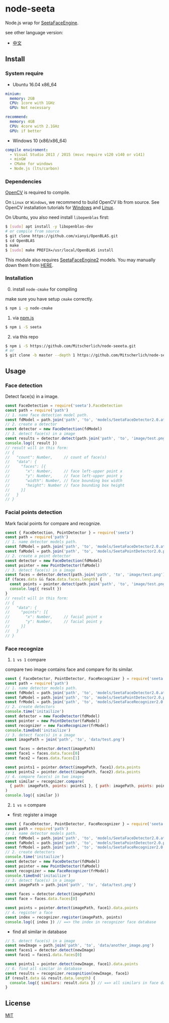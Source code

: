 # node-seeta
Node.js wrap for [SeetaFaceEngine](https://github.com/seetaface/SeetaFaceEngine2).

see other language version:

- [中文](README_zh-CN.md)

## Install

### System require

- Ubuntu 16.04 x86_64

```yaml
minium:
  memory: 2GB
  CPU: 1core with 1GHz
  GPU: Not necessary

recommend:
  memory: 4GB
  CPU: 4core with 2.1GHz
  GPU: if better
```

- Windows 10 (x86/x86_64)

```yaml
compile enviroment:
  - Visual Studio 2013 / 2015 (msvc require v120 v140 or v141)
  - minGW
  - CMake for windows
  - Node.js (lts/carbon)
```

### Dependencies

[OpenCV](https://github.com/opencv/opencv) is required to compile.

On `Linux` or `Windows`, we recommend to build OpenCV lib from source. See OpenCV installation tutorials for [Windows](https://docs.opencv.org/3.4.1/d3/d52/tutorial_windows_install.html) and [Linux](https://docs.opencv.org/3.4.1/d7/d9f/tutorial_linux_install.html).

On Ubuntu, you also need install `libopenblas` first:

```bash
$ [sudo] apt install -y libopenblas-dev
# or compile from source
$ git clone https://github.com/xianyi/OpenBLAS.git
$ cd OpenBLAS
$ make
$ [sudo] make PREFIX=/usr/local/OpenBLAS install
```

This module also requires [SeetaFaceEngine2](https://github.com/seetaface/SeetaFaceEngine2) models. You may manually down them from [HERE](https://pan.baidu.com/s/1HJj8PEnv3SOu6ZxVpAHPXg).

### Installation

0. install `node-cmake` for compiling

make sure you have setup `cmake` correctly.

```bash
$ npm i -g node-cmake
```

1. via [npm.js](https://www.npmjs.com/package/seeta)

```bash
$ npm i -S seeta
```

2. via this repo

```bash
$ npm i -S https://github.com/Mitscherlich/node-seeeta.git
# or
$ git clone -b master --depth 1 https://github.com/Mitscherlich/node-seeeta.git node_modules/seeta
```

## Usage

### Face detection

Detect face(s) in a image.

```js
const FaceDetection = require('seeta').FaceDetection
const path = require('path')
// 1. name face detection model path.
const fdModel = path.join('path', 'to', 'models/SeetaFaceDetector2.0.ats')
// 2. create a detector
const detector = new FaceDetection(fdModel)
// 3. detect face(s) in a image
const results = detector.detect(path.join('path', 'to', 'image/test.png'))
console.log({ result })
// result will in this form:
// {
//   "count": Number,     // count of face(s)
//   "data": {
//     "faces": [{
//       "x": Number,     // face left-upper point x
//       "y": Number,     // face left-upper point y
//       "width": Number, // face bounding box width
//       "height": Number // face bounding box height
//     }]
//   }
// }
```

### Facial points detection

Mark facial points for compare and recognize.

```js
const { FaceDetection, PointDetector } = require('seeta')
const path = require('path')
// 1. name detector models path.
const fdModel = path.join('path', 'to', 'models/SeetaFaceDetector2.0.ats')
const faModel = path.join('path', 'to', 'models/SeetaPointDetector2.0.pts5.ats')
// 2. create a point detector
const detector = new FaceDetection(fdModel)
const pointer = new PointDetector(faModel)
// 3. detect face(s) in a image
const faces = detector.detect(path.join('path', 'to', 'image/test.png'))
if (faces.data && face.data.faces.length) {
  const points = pointer.detect(path.join('path', 'to', 'image/test.png', faces.data.faces[0]))
  console.log({ result })
}
// result will in this form:
// {
//   "data": {
//     "points": [{
//       "x": Number,     // facial point x
//       "y": Number,     // facial point y
//     }]
//   }
// }
```

### Face recognize

1. `1 vs 1` compare

compare two image contains face and compare for its similar.

```js
const { FaceDetector, PointDetector, FaceRecognizer } = require('seeta')
const path = require('path')
// 1. name detector models path.
const fdModel = path.join('path', 'to', 'models/SeetaFaceDetector2.0.ats')
const faModel = path.join('path', 'to', 'models/SeetaPointDetector2.0.pts5.ats')
const frModel = path.join('path', 'to', 'models/SeetaFaceRecognizer2.0.ats')
// 2. create detectors
console.time('initailize')
const detector = new FaceDetector(fdModel)
const pointer = new PointDetector(faModel)
const recognizer = new FaceRecognizer(frModel)
console.timeEnd('initailize')
// 3. detect face(s) in a image
const imagePath = join('path', 'to', 'data/test.png')

const faces = detector.detect(imagePath)
const face1 = faces.data.faces[0]
const face2 = faces.data.faces[1]

const points1 = pointer.detect(imagePath, face1).data.points
const points2 = pointer.detect(imagePath, face2).data.points
// 4. compare face(s) in two images
const similar = recognizer.compare(
  { path: imagePath, points: points1 }, { path: imagePath, points: points1 }
)
console.log({ similar })
```

2. `1 vs n` compare

- first: register a image

```js
const { FaceDetector, PointDetector, FaceRecognizer } = require('seeta')
const path = require('path')
// 1. name detector models path.
const fdModel = path.join('path', 'to', 'models/SeetaFaceDetector2.0.ats')
const faModel = path.join('path', 'to', 'models/SeetaPointDetector2.0.pts5.ats')
const frModel = path.join('path', 'to', 'models/SeetaFaceRecognizer2.0.ats')
// 2. create detectors
console.time('initailize')
const detector = new FaceDetector(fdModel)
const pointer = new PointDetector(faModel)
const recognizer = new FaceRecognizer(frModel)
console.timeEnd('initailize')
// 3. detect face(s) in a image
const imagePath = path.join('path', 'to', 'data/test.png')

const faces = detector.detect(imagePath)
const face = faces.data.faces[0]

const points = pointer.detect(imagePath, face1).data.points
// 4. register a face
const index = recognizer.register(imagePath, points)
console.log({ index }) // ==> the index in recognizer face database
```

- find all similar in database

```js
// 5. detect face(s) in a image
const newImage = path.join('path', 'to', 'data/another_image.png')
const faces1 = detector.detect(newImage)
const face1 = faces1.data.faces[0]

const points1 = pointer.detect(newImage, face1).data.points
// 6. find all similar in database
const results = recognizer.recognition(newImage, face1)
if (result.data && result.data.length) {
  console.log({ similars: result.data }) // ==> all similars in face databse
}
```

## License

[MIT](LICENSE)
